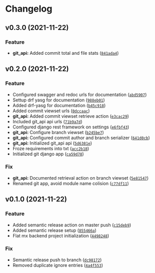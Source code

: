 # Changelog

<!--next-version-placeholder-->

## v0.3.0 (2021-11-22)
### Feature
* **git_api:** Added commit total and file stats ([`841ada4`](https://github.com/lalish99/flat-mx-backend-interview-test/commit/841ada46fdeb37877947197e0a984f03b8a98264))

## v0.2.0 (2021-11-22)
### Feature
* Configured swagger and redoc urls for documentation ([`abd5907`](https://github.com/lalish99/flat-mx-backend-interview-test/commit/abd59072196829a65368f4750bf62c014741a9f9))
* Settup drf yasg for documentation ([`988eb01`](https://github.com/lalish99/flat-mx-backend-interview-test/commit/988eb016afe005907110f568844de7712ac41a87))
* Added drf-yasg for documentation ([`b45c918`](https://github.com/lalish99/flat-mx-backend-interview-test/commit/b45c918a38b53bd7ef0eb02eedbacbb16775be72))
* Added commit viewset urls ([`0dccaac`](https://github.com/lalish99/flat-mx-backend-interview-test/commit/0dccaac081c4e44b5a3e2de6a5c51024438bb7c1))
* **git_api:** Added commit viewset retrieve action ([`e3cac29`](https://github.com/lalish99/flat-mx-backend-interview-test/commit/e3cac29abf9d0684e2a084c6e9c13fbe9da404a0))
* Included git_api api urls ([`71b9a7d`](https://github.com/lalish99/flat-mx-backend-interview-test/commit/71b9a7dbafcab3636adb3e30eef22b1a6afb5534))
* Configured django rest framework on settings ([`e6fbf43`](https://github.com/lalish99/flat-mx-backend-interview-test/commit/e6fbf4354e83c37481a70c527dfd3fe3b4f528b2))
* **git_api:** Configure branch viewset ([`b245be7`](https://github.com/lalish99/flat-mx-backend-interview-test/commit/b245be758fc06f39e0c39ae4eaa58b30c77b3ae3))
* **git_api:** Configured commit author and branch serializer ([`641d0cb`](https://github.com/lalish99/flat-mx-backend-interview-test/commit/641d0cba3df3007a2daf9ecf58bdb2e31592604e))
* **git_api:** Initialized git_api api ([`5d6381e`](https://github.com/lalish99/flat-mx-backend-interview-test/commit/5d6381eaf7d3515a9dd7ba8dac734fbe8eac5703))
* Froze requirements into txt ([`acc2b18`](https://github.com/lalish99/flat-mx-backend-interview-test/commit/acc2b186beac6562a540a52167403373af6c7c1a))
* Initialized git django app ([`ca59d78`](https://github.com/lalish99/flat-mx-backend-interview-test/commit/ca59d788ec1fc1dbc21b939a631ed83bd8bca5a3))

### Fix
* **git_api:** Documented retrieval action on branch viewset ([`5e81547`](https://github.com/lalish99/flat-mx-backend-interview-test/commit/5e81547856c3217bc5302509b0def92ab86a2c68))
* Renamed git app, avoid module name colision ([`c77df11`](https://github.com/lalish99/flat-mx-backend-interview-test/commit/c77df11707b976e520813ce7f84f8ad1293fb56a))

## v0.1.0 (2021-11-22)
### Feature
* Added semantic release action on master push ([`c15deb9`](https://github.com/lalish99/flat-mx-backend-interview-test/commit/c15deb980a1781e5728da8d6add6c722dd1fb3b4))
* Added semantic release setup ([`855466a`](https://github.com/lalish99/flat-mx-backend-interview-test/commit/855466a37eb8e552d6fc9c262777ab75100c1fa5))
* Flat mx backend project initialization ([`4498248`](https://github.com/lalish99/flat-mx-backend-interview-test/commit/449824842f45bb8bcd8fe2031681c38515af2c9c))

### Fix
* Semantic release push to branch ([`dc98172`](https://github.com/lalish99/flat-mx-backend-interview-test/commit/dc9817242b9f9ecd113c6ec2f4e70f5ed304d509))
* Removed duplicate ignore entries ([`4a4f553`](https://github.com/lalish99/flat-mx-backend-interview-test/commit/4a4f5534a2acbae776bca338dac5904bd5c0ce2c))
